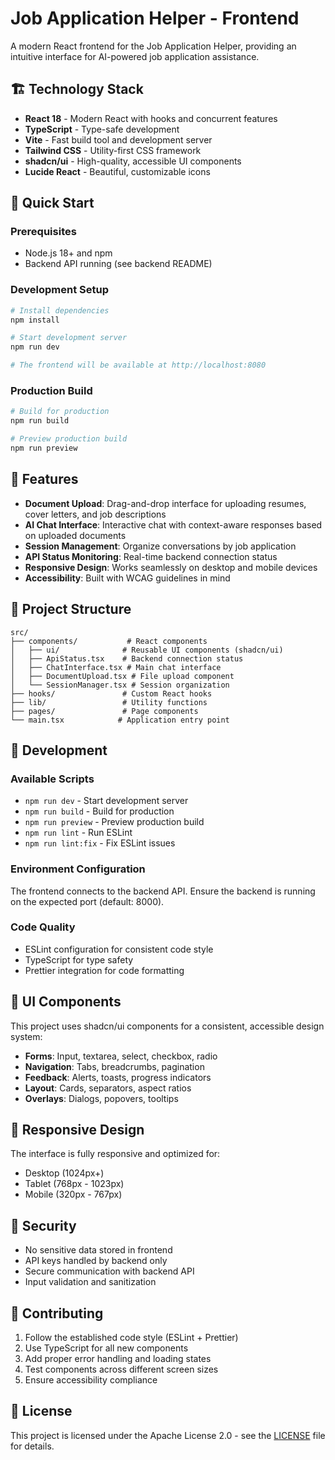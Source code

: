# Job Application Helper - Frontend

A modern React frontend for the Job Application Helper, providing an intuitive interface for AI-powered job application assistance.

## 🏗️ Technology Stack

- **React 18** - Modern React with hooks and concurrent features
- **TypeScript** - Type-safe development
- **Vite** - Fast build tool and development server
- **Tailwind CSS** - Utility-first CSS framework
- **shadcn/ui** - High-quality, accessible UI components
- **Lucide React** - Beautiful, customizable icons

## 🚀 Quick Start

### Prerequisites
- Node.js 18+ and npm
- Backend API running (see backend README)

### Development Setup
```bash
# Install dependencies
npm install

# Start development server
npm run dev

# The frontend will be available at http://localhost:8080
```

### Production Build
```bash
# Build for production
npm run build

# Preview production build
npm run preview
```

## 🎯 Features

- **Document Upload**: Drag-and-drop interface for uploading resumes, cover letters, and job descriptions
- **AI Chat Interface**: Interactive chat with context-aware responses based on uploaded documents
- **Session Management**: Organize conversations by job application
- **API Status Monitoring**: Real-time backend connection status
- **Responsive Design**: Works seamlessly on desktop and mobile devices
- **Accessibility**: Built with WCAG guidelines in mind

## 📁 Project Structure

```
src/
├── components/           # React components
│   ├── ui/              # Reusable UI components (shadcn/ui)
│   ├── ApiStatus.tsx    # Backend connection status
│   ├── ChatInterface.tsx # Main chat interface
│   ├── DocumentUpload.tsx # File upload component
│   └── SessionManager.tsx # Session organization
├── hooks/               # Custom React hooks
├── lib/                 # Utility functions
├── pages/               # Page components
└── main.tsx            # Application entry point
```

## 🔧 Development

### Available Scripts
- `npm run dev` - Start development server
- `npm run build` - Build for production
- `npm run preview` - Preview production build
- `npm run lint` - Run ESLint
- `npm run lint:fix` - Fix ESLint issues

### Environment Configuration
The frontend connects to the backend API. Ensure the backend is running on the expected port (default: 8000).

### Code Quality
- ESLint configuration for consistent code style
- TypeScript for type safety
- Prettier integration for code formatting

## 🎨 UI Components

This project uses shadcn/ui components for a consistent, accessible design system:

- **Forms**: Input, textarea, select, checkbox, radio
- **Navigation**: Tabs, breadcrumbs, pagination
- **Feedback**: Alerts, toasts, progress indicators
- **Layout**: Cards, separators, aspect ratios
- **Overlays**: Dialogs, popovers, tooltips

## 📱 Responsive Design

The interface is fully responsive and optimized for:
- Desktop (1024px+)
- Tablet (768px - 1023px)
- Mobile (320px - 767px)

## 🔐 Security

- No sensitive data stored in frontend
- API keys handled by backend only
- Secure communication with backend API
- Input validation and sanitization

## 🤝 Contributing

1. Follow the established code style (ESLint + Prettier)
2. Use TypeScript for all new components
3. Add proper error handling and loading states
4. Test components across different screen sizes
5. Ensure accessibility compliance

## 📄 License

This project is licensed under the Apache License 2.0 - see the [LICENSE](../LICENSE) file for details.

